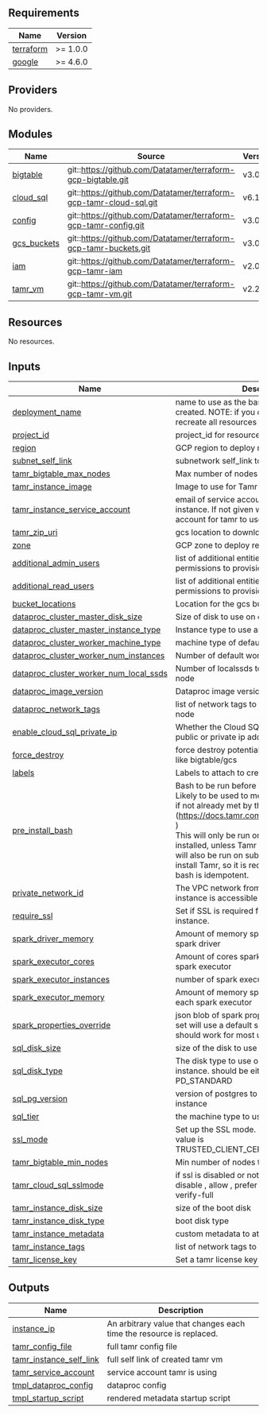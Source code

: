<!-- BEGIN_TF_DOCS -->
## Requirements

| Name | Version |
|------|---------|
| <a name="requirement_terraform"></a> [terraform](#requirement\_terraform) | >= 1.0.0 |
| <a name="requirement_google"></a> [google](#requirement\_google) | >= 4.6.0 |

## Providers

No providers.

## Modules

| Name | Source | Version |
|------|--------|---------|
| <a name="module_bigtable"></a> [bigtable](#module\_bigtable) | git::https://github.com/Datatamer/terraform-gcp-bigtable.git | v3.0.0 |
| <a name="module_cloud_sql"></a> [cloud\_sql](#module\_cloud\_sql) | git::https://github.com/Datatamer/terraform-gcp-tamr-cloud-sql.git | v6.1.0 |
| <a name="module_config"></a> [config](#module\_config) | git::https://github.com/Datatamer/terraform-gcp-tamr-config.git | v3.0.1 |
| <a name="module_gcs_buckets"></a> [gcs\_buckets](#module\_gcs\_buckets) | git::https://github.com/Datatamer/terraform-gcp-tamr-buckets.git | v3.0.0 |
| <a name="module_iam"></a> [iam](#module\_iam) | git::https://github.com/Datatamer/terraform-gcp-tamr-iam | v2.0.1 |
| <a name="module_tamr_vm"></a> [tamr\_vm](#module\_tamr\_vm) | git::https://github.com/Datatamer/terraform-gcp-tamr-vm.git | v2.2.1 |

## Resources

No resources.

## Inputs

| Name | Description | Type | Default | Required |
|------|-------------|------|---------|:--------:|
| <a name="input_deployment_name"></a> [deployment\_name](#input\_deployment\_name) | name to use as the base for all resources created. NOTE: if you change this it will recreate all resources | `string` | n/a | yes |
| <a name="input_project_id"></a> [project\_id](#input\_project\_id) | project\_id for resources to be deployed into | `string` | n/a | yes |
| <a name="input_region"></a> [region](#input\_region) | GCP region to deploy resources into | `string` | n/a | yes |
| <a name="input_subnet_self_link"></a> [subnet\_self\_link](#input\_subnet\_self\_link) | subnetwork self\_link to deploy resources onto | `string` | n/a | yes |
| <a name="input_tamr_bigtable_max_nodes"></a> [tamr\_bigtable\_max\_nodes](#input\_tamr\_bigtable\_max\_nodes) | Max number of nodes to scale up to | `number` | n/a | yes |
| <a name="input_tamr_instance_image"></a> [tamr\_instance\_image](#input\_tamr\_instance\_image) | Image to use for Tamr VM boot disk | `string` | n/a | yes |
| <a name="input_tamr_instance_service_account"></a> [tamr\_instance\_service\_account](#input\_tamr\_instance\_service\_account) | email of service account to attach to the tamr instance. If not given will create a new service account for tamr to use. | `string` | n/a | yes |
| <a name="input_tamr_zip_uri"></a> [tamr\_zip\_uri](#input\_tamr\_zip\_uri) | gcs location to download tamr zip from | `string` | n/a | yes |
| <a name="input_zone"></a> [zone](#input\_zone) | GCP zone to deploy resources into | `string` | n/a | yes |
| <a name="input_additional_admin_users"></a> [additional\_admin\_users](#input\_additional\_admin\_users) | list of additional entities to give admin permissions to provisioned resources | `list(string)` | `[]` | no |
| <a name="input_additional_read_users"></a> [additional\_read\_users](#input\_additional\_read\_users) | list of additional entities to give read only permissions to provisioned resources | `list(string)` | `[]` | no |
| <a name="input_bucket_locations"></a> [bucket\_locations](#input\_bucket\_locations) | Location for the gcs buckets, default is `US` | `string` | `"US"` | no |
| <a name="input_dataproc_cluster_master_disk_size"></a> [dataproc\_cluster\_master\_disk\_size](#input\_dataproc\_cluster\_master\_disk\_size) | Size of disk to use on dataproc master disk | `number` | `1000` | no |
| <a name="input_dataproc_cluster_master_instance_type"></a> [dataproc\_cluster\_master\_instance\_type](#input\_dataproc\_cluster\_master\_instance\_type) | Instance type to use as dataproc master | `string` | `"n1-highmem-4"` | no |
| <a name="input_dataproc_cluster_worker_machine_type"></a> [dataproc\_cluster\_worker\_machine\_type](#input\_dataproc\_cluster\_worker\_machine\_type) | machine type of default worker pool | `string` | `"n1-standard-16"` | no |
| <a name="input_dataproc_cluster_worker_num_instances"></a> [dataproc\_cluster\_worker\_num\_instances](#input\_dataproc\_cluster\_worker\_num\_instances) | Number of default workers to use | `number` | `4` | no |
| <a name="input_dataproc_cluster_worker_num_local_ssds"></a> [dataproc\_cluster\_worker\_num\_local\_ssds](#input\_dataproc\_cluster\_worker\_num\_local\_ssds) | Number of localssds to attach to each worker node | `number` | `2` | no |
| <a name="input_dataproc_image_version"></a> [dataproc\_image\_version](#input\_dataproc\_image\_version) | Dataproc image version | `string` | `"2.0"` | no |
| <a name="input_dataproc_network_tags"></a> [dataproc\_network\_tags](#input\_dataproc\_network\_tags) | list of network tags to attach to each dataproc node | `list(string)` | `[]` | no |
| <a name="input_enable_cloud_sql_private_ip"></a> [enable\_cloud\_sql\_private\_ip](#input\_enable\_cloud\_sql\_private\_ip) | Whether the Cloud SQL instance should use a public or private ip address | `bool` | `false` | no |
| <a name="input_force_destroy"></a> [force\_destroy](#input\_force\_destroy) | force destroy potentially persistent resources, like bigtable/gcs | `bool` | `false` | no |
| <a name="input_labels"></a> [labels](#input\_labels) | Labels to attach to created resources | `map(string)` | `{}` | no |
| <a name="input_pre_install_bash"></a> [pre\_install\_bash](#input\_pre\_install\_bash) | Bash to be run before Tamr is installed.<br>  Likely to be used to meet Tamr's prerequisites, if not already met by the image. (https://docs.tamr.com/new/docs/requirements )<br>   This will only be run once before Tamr is installed, unless Tamr fails to install. This bash will also be run on subsequent attempts to install Tamr, so it is recommended that this bash is idempotent. | `string` | `""` | no |
| <a name="input_private_network_id"></a> [private\_network\_id](#input\_private\_network\_id) | The VPC network from which the Cloud SQL instance is accessible for private IP | `string` | `""` | no |
| <a name="input_require_ssl"></a> [require\_ssl](#input\_require\_ssl) | Set if SSL is required for the Cloud SQL instance. | `bool` | `false` | no |
| <a name="input_spark_driver_memory"></a> [spark\_driver\_memory](#input\_spark\_driver\_memory) | Amount of memory spark should allocate to spark driver | `string` | `"12G"` | no |
| <a name="input_spark_executor_cores"></a> [spark\_executor\_cores](#input\_spark\_executor\_cores) | Amount of cores spark should allocate to each spark executor | `number` | `5` | no |
| <a name="input_spark_executor_instances"></a> [spark\_executor\_instances](#input\_spark\_executor\_instances) | number of spark executor instances | `number` | `12` | no |
| <a name="input_spark_executor_memory"></a> [spark\_executor\_memory](#input\_spark\_executor\_memory) | Amount of memory spark should allocate to each spark executor | `string` | `"13G"` | no |
| <a name="input_spark_properties_override"></a> [spark\_properties\_override](#input\_spark\_properties\_override) | json blob of spark properties to override, if not set will use a default set of properties that should work for most use cases | `string` | `""` | no |
| <a name="input_sql_disk_size"></a> [sql\_disk\_size](#input\_sql\_disk\_size) | size of the disk to use on the tamr sql instance | `number` | `10` | no |
| <a name="input_sql_disk_type"></a> [sql\_disk\_type](#input\_sql\_disk\_type) | The disk type to use on the cloud SQL instance. should be either PD\_SSD or PD\_STANDARD | `string` | `"PD_SSD"` | no |
| <a name="input_sql_pg_version"></a> [sql\_pg\_version](#input\_sql\_pg\_version) | version of postgres to use on CloudSQL instance | `string` | `"POSTGRES_12"` | no |
| <a name="input_sql_tier"></a> [sql\_tier](#input\_sql\_tier) | the machine type to use for the sql instance | `string` | `"db-custom-2-4096"` | no |
| <a name="input_ssl_mode"></a> [ssl\_mode](#input\_ssl\_mode) | Set up the SSL mode. If SSL is required, this value is TRUSTED\_CLIENT\_CERTIFICATE\_REQUIRED. | `string` | `"ALLOW_UNENCRYPTED_AND_ENCRYPTED"` | no |
| <a name="input_tamr_bigtable_min_nodes"></a> [tamr\_bigtable\_min\_nodes](#input\_tamr\_bigtable\_min\_nodes) | Min number of nodes to scale down to | `number` | `1` | no |
| <a name="input_tamr_cloud_sql_sslmode"></a> [tamr\_cloud\_sql\_sslmode](#input\_tamr\_cloud\_sql\_sslmode) | if ssl is disabled or not.Possible values include disable , allow , prefer , require , verify-ca and verify-full | `string` | `"disable"` | no |
| <a name="input_tamr_instance_disk_size"></a> [tamr\_instance\_disk\_size](#input\_tamr\_instance\_disk\_size) | size of the boot disk | `number` | `100` | no |
| <a name="input_tamr_instance_disk_type"></a> [tamr\_instance\_disk\_type](#input\_tamr\_instance\_disk\_type) | boot disk type | `string` | `"pd-ssd"` | no |
| <a name="input_tamr_instance_metadata"></a> [tamr\_instance\_metadata](#input\_tamr\_instance\_metadata) | custom metadata to attach to created VM | `map(string)` | `{}` | no |
| <a name="input_tamr_instance_tags"></a> [tamr\_instance\_tags](#input\_tamr\_instance\_tags) | list of network tags to attach to instance | `list(string)` | `[]` | no |
| <a name="input_tamr_license_key"></a> [tamr\_license\_key](#input\_tamr\_license\_key) | Set a tamr license key | `string` | `""` | no |

## Outputs

| Name | Description |
|------|-------------|
| <a name="output_instance_ip"></a> [instance\_ip](#output\_instance\_ip) | An arbitrary value that changes each time the resource is replaced. |
| <a name="output_tamr_config_file"></a> [tamr\_config\_file](#output\_tamr\_config\_file) | full tamr config file |
| <a name="output_tamr_instance_self_link"></a> [tamr\_instance\_self\_link](#output\_tamr\_instance\_self\_link) | full self link of created tamr vm |
| <a name="output_tamr_service_account"></a> [tamr\_service\_account](#output\_tamr\_service\_account) | service account tamr is using |
| <a name="output_tmpl_dataproc_config"></a> [tmpl\_dataproc\_config](#output\_tmpl\_dataproc\_config) | dataproc config |
| <a name="output_tmpl_startup_script"></a> [tmpl\_startup\_script](#output\_tmpl\_startup\_script) | rendered metadata startup script |
<!-- END_TF_DOCS -->